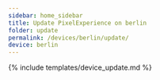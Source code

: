 ```yaml
---
sidebar: home_sidebar
title: Update PixelExperience on berlin
folder: update
permalink: /devices/berlin/update/
device: berlin
---
```

{% include templates/device_update.md %}
